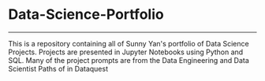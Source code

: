 # Data-Science-Portfolio
---------------------------------------------
This is a repository containing all of Sunny Yan's portfolio of Data Science Projects. Projects are presented in Jupyter Notebooks using Python and SQL. Many of the project prompts are from the Data Engineering and Data Scientist Paths of in Dataquest
